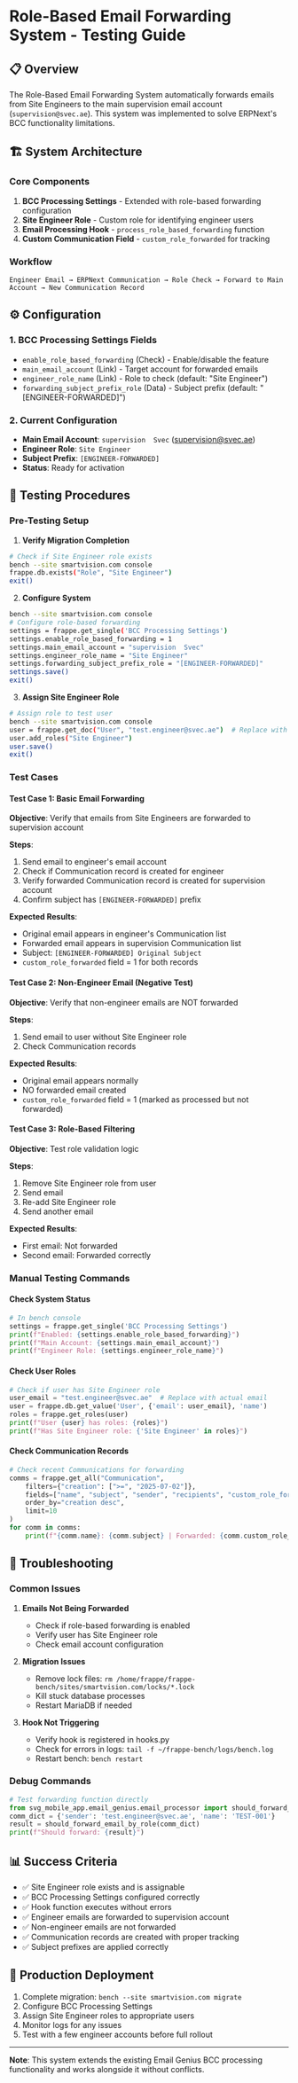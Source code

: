 # Role-Based Email Forwarding System - Testing Guide

## 📋 Overview

The Role-Based Email Forwarding System automatically forwards emails from Site Engineers to the main supervision email account (`supervision@svec.ae`). This system was implemented to solve ERPNext's BCC functionality limitations.

## 🏗️ System Architecture

### Core Components
1. **BCC Processing Settings** - Extended with role-based forwarding configuration
2. **Site Engineer Role** - Custom role for identifying engineer users
3. **Email Processing Hook** - `process_role_based_forwarding` function
4. **Custom Communication Field** - `custom_role_forwarded` for tracking

### Workflow
```
Engineer Email → ERPNext Communication → Role Check → Forward to Main Account → New Communication Record
```

## ⚙️ Configuration

### 1. BCC Processing Settings Fields
- `enable_role_based_forwarding` (Check) - Enable/disable the feature
- `main_email_account` (Link) - Target account for forwarded emails
- `engineer_role_name` (Link) - Role to check (default: "Site Engineer")
- `forwarding_subject_prefix_role` (Data) - Subject prefix (default: "[ENGINEER-FORWARDED]")

### 2. Current Configuration
- **Main Email Account**: `supervision  Svec` (supervision@svec.ae)
- **Engineer Role**: `Site Engineer`
- **Subject Prefix**: `[ENGINEER-FORWARDED]`
- **Status**: Ready for activation

## 🧪 Testing Procedures

### Pre-Testing Setup

1. **Verify Migration Completion**
```bash
# Check if Site Engineer role exists
bench --site smartvision.com console
frappe.db.exists("Role", "Site Engineer")
exit()
```

2. **Configure System**
```bash
bench --site smartvision.com console
# Configure role-based forwarding
settings = frappe.get_single('BCC Processing Settings')
settings.enable_role_based_forwarding = 1
settings.main_email_account = "supervision  Svec"
settings.engineer_role_name = "Site Engineer"
settings.forwarding_subject_prefix_role = "[ENGINEER-FORWARDED]"
settings.save()
exit()
```

3. **Assign Site Engineer Role**
```bash
# Assign role to test user
bench --site smartvision.com console
user = frappe.get_doc("User", "test.engineer@svec.ae")  # Replace with actual engineer email
user.add_roles("Site Engineer")
user.save()
exit()
```

### Test Cases

#### Test Case 1: Basic Email Forwarding
**Objective**: Verify that emails from Site Engineers are forwarded to supervision account

**Steps**:
1. Send email to engineer's email account
2. Check if Communication record is created for engineer
3. Verify forwarded Communication record is created for supervision account
4. Confirm subject has `[ENGINEER-FORWARDED]` prefix

**Expected Results**:
- Original email appears in engineer's Communication list
- Forwarded email appears in supervision Communication list
- Subject: `[ENGINEER-FORWARDED] Original Subject`
- `custom_role_forwarded` field = 1 for both records

#### Test Case 2: Non-Engineer Email (Negative Test)
**Objective**: Verify that non-engineer emails are NOT forwarded

**Steps**:
1. Send email to user without Site Engineer role
2. Check Communication records

**Expected Results**:
- Original email appears normally
- NO forwarded email created
- `custom_role_forwarded` field = 1 (marked as processed but not forwarded)

#### Test Case 3: Role-Based Filtering
**Objective**: Test role validation logic

**Steps**:
1. Remove Site Engineer role from user
2. Send email
3. Re-add Site Engineer role
4. Send another email

**Expected Results**:
- First email: Not forwarded
- Second email: Forwarded correctly

### Manual Testing Commands

#### Check System Status
```python
# In bench console
settings = frappe.get_single('BCC Processing Settings')
print(f"Enabled: {settings.enable_role_based_forwarding}")
print(f"Main Account: {settings.main_email_account}")
print(f"Engineer Role: {settings.engineer_role_name}")
```

#### Check User Roles
```python
# Check if user has Site Engineer role
user_email = "test.engineer@svec.ae"  # Replace with actual email
user = frappe.db.get_value('User', {'email': user_email}, 'name')
roles = frappe.get_roles(user)
print(f"User {user} has roles: {roles}")
print(f"Has Site Engineer role: {'Site Engineer' in roles}")
```

#### Check Communication Records
```python
# Check recent Communications for forwarding
comms = frappe.get_all("Communication", 
    filters={"creation": [">=", "2025-07-02"]},
    fields=["name", "subject", "sender", "recipients", "custom_role_forwarded"],
    order_by="creation desc",
    limit=10
)
for comm in comms:
    print(f"{comm.name}: {comm.subject} | Forwarded: {comm.custom_role_forwarded}")
```

## 🔧 Troubleshooting

### Common Issues

1. **Emails Not Being Forwarded**
   - Check if role-based forwarding is enabled
   - Verify user has Site Engineer role
   - Check email account configuration

2. **Migration Issues**
   - Remove lock files: `rm /home/frappe/frappe-bench/sites/smartvision.com/locks/*.lock`
   - Kill stuck database processes
   - Restart MariaDB if needed

3. **Hook Not Triggering**
   - Verify hook is registered in hooks.py
   - Check for errors in logs: `tail -f ~/frappe-bench/logs/bench.log`
   - Restart bench: `bench restart`

### Debug Commands
```python
# Test forwarding function directly
from svg_mobile_app.email_genius.email_processor import should_forward_email_by_role
comm_dict = {'sender': 'test.engineer@svec.ae', 'name': 'TEST-001'}
result = should_forward_email_by_role(comm_dict)
print(f"Should forward: {result}")
```

## 📊 Success Criteria

- ✅ Site Engineer role exists and is assignable
- ✅ BCC Processing Settings configured correctly
- ✅ Hook function executes without errors
- ✅ Engineer emails are forwarded to supervision account
- ✅ Non-engineer emails are not forwarded
- ✅ Communication records are created with proper tracking
- ✅ Subject prefixes are applied correctly

## 🚀 Production Deployment

1. Complete migration: `bench --site smartvision.com migrate`
2. Configure BCC Processing Settings
3. Assign Site Engineer roles to appropriate users
4. Monitor logs for any issues
5. Test with a few engineer accounts before full rollout

---

**Note**: This system extends the existing Email Genius BCC processing functionality and works alongside it without conflicts.
